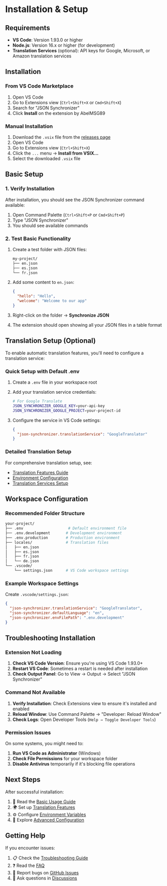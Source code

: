 # Installation & Setup

## Requirements

- **VS Code**: Version 1.93.0 or higher
- **Node.js**: Version 16.x or higher (for development)
- **Translation Services** (optional): API keys for Google, Microsoft, or Amazon translation services

## Installation

### From VS Code Marketplace

1. Open VS Code
2. Go to Extensions view (`Ctrl+Shift+X` or `Cmd+Shift+X`)
3. Search for "JSON Synchronizer"
4. Click **Install** on the extension by AbelMSG89

### Manual Installation

1. Download the `.vsix` file from the [releases page](https://github.com/AbelMSG89/json-synchronizer/releases)
2. Open VS Code
3. Go to Extensions view (`Ctrl+Shift+X`)
4. Click the `...` menu → **Install from VSIX...**
5. Select the downloaded `.vsix` file

## Basic Setup

### 1. Verify Installation

After installation, you should see the JSON Synchronizer command available:

1. Open Command Palette (`Ctrl+Shift+P` or `Cmd+Shift+P`)
2. Type "JSON Synchronizer"
3. You should see available commands

### 2. Test Basic Functionality

1. Create a test folder with JSON files:

   ```bash
   my-project/
   ├── en.json
   ├── es.json
   └── fr.json
   ```

2. Add some content to `en.json`:

   ```json
   {
     "hello": "Hello",
     "welcome": "Welcome to our app"
   }
   ```

3. Right-click on the folder → **Synchronize JSON**
4. The extension should open showing all your JSON files in a table format

## Translation Setup (Optional)

To enable automatic translation features, you'll need to configure a translation service:

### Quick Setup with Default .env

1. Create a `.env` file in your workspace root
2. Add your translation service credentials:

   ```bash
   # For Google Translate
   JSON_SYNCHRONIZER_GOOGLE_KEY=your-api-key
   JSON_SYNCHRONIZER_GOOGLE_PROJECT=your-project-id
   ```

3. Configure the service in VS Code settings:

   ```json
   {
     "json-synchronizer.translationService": "GoogleTranslator"
   }
   ```

### Detailed Translation Setup

For comprehensive translation setup, see:

- [Translation Features Guide](./translation-features.md)
- [Environment Configuration](./environment-configuration.md)
- [Translation Services Setup](./translation-services.md)

## Workspace Configuration

### Recommended Folder Structure

```bash
your-project/
├── .env                    # Default environment file
├── .env.development       # Development environment
├── .env.production        # Production environment
├── locales/               # Translation files
│   ├── en.json
│   ├── es.json
│   ├── fr.json
│   └── de.json
└── .vscode/
    └── settings.json      # VS Code workspace settings
```

### Example Workspace Settings

Create `.vscode/settings.json`:

```json
{
  "json-synchronizer.translationService": "GoogleTranslator",
  "json-synchronizer.defaultLanguage": "en",
  "json-synchronizer.envFilePath": ".env.development"
}
```

## Troubleshooting Installation

### Extension Not Loading

1. **Check VS Code Version**: Ensure you're using VS Code 1.93.0+
2. **Restart VS Code**: Sometimes a restart is needed after installation
3. **Check Output Panel**: Go to View → Output → Select "JSON Synchronizer"

### Command Not Available

1. **Verify Installation**: Check Extensions view to ensure it's installed and enabled
2. **Reload Window**: Use Command Palette → "Developer: Reload Window"
3. **Check Logs**: Open Developer Tools (`Help → Toggle Developer Tools`)

### Permission Issues

On some systems, you might need to:

1. **Run VS Code as Administrator** (Windows)
2. **Check File Permissions** for your workspace folder
3. **Disable Antivirus** temporarily if it's blocking file operations

## Next Steps

After successful installation:

1. 📖 Read the [Basic Usage Guide](./basic-usage.md)
2. 🌍 Set up [Translation Features](./translation-features.md)
3. ⚙️ Configure [Environment Variables](./environment-configuration.md)
4. 🔧 Explore [Advanced Configuration](./vscode-settings.md)

## Getting Help

If you encounter issues:

1. 📋 Check the [Troubleshooting Guide](./troubleshooting.md)
2. ❓ Read the [FAQ](./faq.md)
3. 🐛 Report bugs on [GitHub Issues](https://github.com/AbelMSG89/json-synchronizer/issues)
4. 💬 Ask questions in [Discussions](https://github.com/AbelMSG89/json-synchronizer/discussions)
